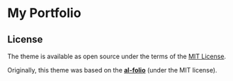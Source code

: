 # My Portfolio

## License

The theme is available as open source under the terms of the [MIT License](https://github.com/willyfh/willfh.github.io/blob/master/LICENSE).

Originally, this theme was based on the **[al-folio](https://github.com/alshedivat/al-folio)** (under the MIT license).
